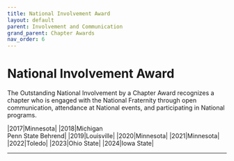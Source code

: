 ```yaml
---
title: National Involvement Award
layout: default
parent: Involvement and Communication
grand_parent: Chapter Awards
nav_order: 6
---
```

# National Involvement Award

The Outstanding National Involvement by a Chapter Award recognizes a chapter who is engaged with the National Fraternity through open communication, attendance at National events, and participating in National programs.

|2017|Minnesota|
|2018|Michigan<br>Penn State Behrend|
|2019|Louisville|
|2020|Minnesota|
|2021|Minnesota|
|2022|Toledo|
|2023|Ohio State|
|2024|Iowa State|

----
